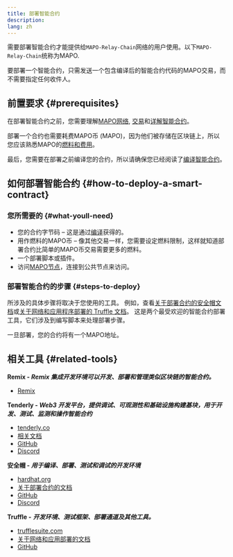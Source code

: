 ```yaml
---
title: 部署智能合约
description:
lang: zh
---
```


需要部署智能合约才能提供给`MAPO-Relay-Chain`网络的用户使用。以下`MAPO-Relay-Chain`统称为MAPO.

要部署一个智能合约，只需发送一个包含编译后的智能合约代码的MAPO交易，而不需要指定任何收件人。

## 前置要求 {#prerequisites}

在部署智能合约之前，您需要理解[MAPO网络](docs/base/mapo-relay-chain/index.md), [交易](/docs/base/transactions/index.md)和[详解智能合约](/docs/mapo-stack/compatible-evm/anatomy.md)。

部署一个合约也需要耗费MAPO币 (MAPO)，因为他们被存储在区块链上，所以您应该熟悉MAPO的[燃料和费用](/docs/base/gas/index.md)。

最后，您需要在部署之前编译您的合约，所以请确保您已经阅读了[编译智能合约](/docs/mapo-stack/compatible-evm/compile.md)。

## 如何部署智能合约 {#how-to-deploy-a-smart-contract}

### 您所需要的 {#what-youll-need}

- 您的合约字节码 – 这是通过[编译](/docs/mapo-stack/compatible-evm/compile.md)获得的。
- 用作燃料的MAPO币 – 像其他交易一样，您需要设定燃料限制，这样就知道部署合约比简单的MAPO币交易需要更多的燃料。
- 一个部署脚本或插件。
- 访问[MAPO节点](/docs/base/mapo-relay-chain/public-service.md)，连接到公共节点来访问。

### 部署智能合约的步骤 {#steps-to-deploy}

所涉及的具体步骤将取决于您使用的工具。 例如，查看[关于部署合约的安全帽文档](https://hardhat.org/guides/deploying.html)或[关于网络和应用程序部署的 Truffle 文档](https://www.trufflesuite.com/docs/truffle/advanced/networks-and-app-deployment)。 这是两个最受欢迎的智能合约部署工具，它们涉及到编写脚本来处理部署步骤。

一旦部署，您的合约将有一个MAPO地址。

## 相关工具 {#related-tools}

**Remix - _Remix 集成开发环境可以开发、部署和管理类似区块链的智能合约。_**

- [Remix](https://remix.ethereum.org)

**Tenderly - _Web3 开发平台，提供调试、可观测性和基础设施构建基块，用于开发、测试、监测和操作智能合约_**

- [tenderly.co](https://tenderly.co/)
- [相关文档](https://docs.tenderly.co/)
- [GitHub](https://github.com/Tenderly)
- [Discord](https://discord.gg/eCWjuvt)

**安全帽 - _用于编译、部署、测试和调试的开发环境_**

- [hardhat.org](https://hardhat.org/getting-started/)
- [关于部署合约的文档](https://hardhat.org/guides/deploying.html)
- [GitHub](https://github.com/nomiclabs/hardhat)
- [Discord](https://discord.com/invite/TETZs2KK4k)

**Truffle -** **_开发环境、测试框架、部署通道及其他工具。_**

- [trufflesuite.com](https://www.trufflesuite.com/)
- [关于网络和应用部署的文档](https://www.trufflesuite.com/docs/truffle/advanced/networks-and-app-deployment)
- [GitHub](https://github.com/trufflesuite/truffle)
